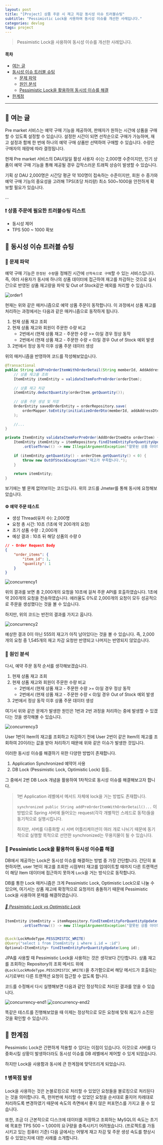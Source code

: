 ```yaml
---
layout: post
title: "[Project] 상품 주문 시 재고 차감 동시성 이슈 트러블슈팅"
subtitle: "Pessimistic Lock을 사용하여 동시성 이슈를 개선한 사례입니다."
categories: devlog
tags: project
---
```


> Pessimistic Lock을 사용하여 동시성 이슈를 개선한 사례입니다.

<!--more-->

#### 목차

- [여는 글](#-여는-글)
- [동시성 이슈 트러블 슈팅](#-동시성-이슈-트러블-슈팅)
  - [문제 파악](#-문제-파악)
  - [원인 분석](#-원인-분석)
  - [Pessimistic Lock을 활용하여 동시성 이슈를 해결](#-pessimistic-lock을-활용하여-동시성-이슈를-해결)
- [한계점](#-한계점)

---

## 🌱 여는 글

Pre market 서비스는 예약 구매 기능을 제공하여, 판매자가 원하는 시간에 상품을 구매할 수 있도록 설정할 수 있습니다. 설정한 시간이 되면 선착순으로 구매가 가능하며, 재고 설정과 함께 한 번에 하나의 예약 구매 상품만 선택하여 구매할 수 있습니다. 수량은 구매자의 재량에 따라 결정됩니다.

현재 Pre market 서비스의 DAU(일일 활성 사용자 수)는 2,000명 수준이지만, 인기 상품이 예약 구매 기능을 통해 제공될 경우 갑작스러운 트래픽 상승이 발생할 수 있습니다.

기획 상 DAU 2,000명은 시간당 평균 약 100명이 접속하는 수준이지만, 회원 수 증가와 예약 구매 기능의 중요성을 고려해 TPS(초당 처리량) 최소 500~1000을 안전하게 확보할 필요가 있습니다.

...

### ❗️ 상품 주문에 필요한 트러블슈팅 리스트

- 동시성 제어
- TPS 500 ~ 1000 확보


## 🌱 동시성 이슈 트러블 슈팅

### 🥕 문제 파악

예약 구매 기능은 `한정된 수량`을 정해진 시간에 `선착숙으로 구매`할 수 있는 서비스입니다. 즉, 여러 사용자가 동시에 하나의 상품 데이터에 접근하여 재고를 차감하는 것으로 
실시간으로 반영된 상품 재고량을 파악 및 Out of Stock같은 예외를 처리할 수 있습니다.

<img src="https://i.ibb.co/Ybb7TkN/order1.jpg" alt="order1" border="0">

현재는 위와 같은 매커니즘으로 예약 상품 주문이 동작합니다. 이 과정에서 상품 재고를 처리하는 과정에서는 다음과 같은 매커니즘으로 동작하게 됩니다.

1. 현재 상품 재고 조회
2. 현재 상품 재고와 회원이 주문한 수량 비교
   - 2번에서 (현재 상품 재고 - 주문한 수량 >= 0)일 경우 정상 동작
   - 2번에서 (현재 상품 재고 - 주문한 수량 < 0)일 경우 Out of Stock 예외 발생
3. 2번에서 정상 동작 이후 상품 주문 데이터 생성

위의 매커니즘을 반영하여 코드를 작성해보았습니다.

```java
@Transactional
public String addPreOrderItemWithOrderDetail(String memberId, AddAddressDto addAddressDto, AddOrderItemDto orderItem) {
    // 상품 재고를 조회
    ItemEntity itemEntity = validateItemForPreOrder(orderItem);
    
    // 상품 재고 차감
    itemEntity.deductQuantity(orderItem.getQuantity());
    
    // 상품 주문 생성 및 저장
    OrderEntity savedOrderEntity = orderRepository.save(
        orderMapper.toEntity(initializeOrderDto(memberId, addAddressDto))
    );
    
    //...
}

private ItemEntity validateItemForPreOrder(AddOrderItemDto orderItem) {
    ItemEntity itemEntity = itemRepository.findItemEntityForQuantityUpdate(orderItem.getItemId())
        .orElseThrow(() -> new IllegalArgumentException("잘못된 상품 아이디입니다."));
    
    if (itemEntity.getQuantity() - orderItem.getQuantity() < 0) {
        throw new OutOfStockException("재고가 부족합니다.");
    }
    
    return itemEntity;
}
```

보기에는 별 문제 없어보이는 코드입니다. 위의 코드를 Jmeter를 통해 동시에 요청해보았습니다.

#### ⚙️ 예약 주문 테스트

- 생성 Thread(유저 수): 2,000명
- 요청 총 시간: 10초 (1초에 약 200개의 요청)
- 초기 상품 수량 : 2,000개
- 예상 결과 : 10초 뒤 해당 상품의 수량 0

```json
// - Order Request Body
{
    "order_items": {
        "item_id": 1,
        "quantity": 1
    }
}
```

<img src="https://i.ibb.co/7XRkm6V/concurrency1.png" alt="concurrency1" border="0">

위의 결과를 보면 총 2,000개의 요청을 10초에 걸쳐 주문 API를 호출하였습니다. 1초에 약 200개의 요청을 전송하였습니다. 에러율도 0%로 2,000개의 요청이 
모두 성공적으로 주문을 생성했다는 것을 볼 수 있습니다.

하지만, 위의 코드는 반전의 결과를 가지고 옵니다.

<img src="https://i.ibb.co/m9nNfn2/concurrency2.png" alt="concurrency2" border="0">

예상한 결과 0이 아닌 555의 재고가 아직 남아있다는 것을 볼 수 있습니다. 즉, 2,000개의 요청 중 1,545개의 재고 차감 요청만 반영되고 나머지는 반영되지 않았습니다.

### 🥕 원인 분석

다시, 예약 주문 동작 순서를 생각해보겠습니다.

1. 현재 상품 재고 조회
2. 현재 상품 재고와 회원이 주문한 수량 비교
   - 2번에서 (현재 상품 재고 - 주문한 수량 >= 0)일 경우 정상 동작
   - 2번에서 (현재 상품 재고 - 주문한 수량 < 0)일 경우 Out of Stock 예외 발생
3. 2번에서 정상 동작 이후 상품 주문 데이터 생성

여기서 위와 같은 문제가 발생한 원인은 1번과 2번 과정을 처리하는 중에 발생할 수 있겠다는 것을 생각해볼 수 있습니다.

<img src="https://i.ibb.co/SJFM7Fs/concurrency3.jpg" alt="concurrency3" border="0">

User 1번이 Item의 재고를 조회하고 차감하기 전에 User 2번이 같은 Item의 재고를 조회하여 20이라는 값을 받아 처리하기 때문에 위와 같은 이슈가 발생한 것입니다.

이러한 동시성 이슈를 해결하기 위한 다양한 방법이 존재합니다.

1. Application Synchronized 예약어 사용
2. DB Lock (Pessimistic Lock, Optimistic Lock)
등등..

그 중에서 2번 DB Lock 개념을 활용하여 1차적으로 동시성 이슈를 해결해보고자 합니다.

> 1번 Application 레벨에서 메서드 자체에 lock을 거는 방법도 존재합니다.
> 
> `synchronized public String addPreOrderItemWithOrderDetail()...` 이 방법으로 Spring 서버에 들어오는 request(각각 개별적인 스레드로 동작)들을 
> 동기적으로 실행시킵니다.
> 
> 하지만, 서버를 다중화할 시 서버 어플리케이션이 여러 개로 나뉘기 때문에 동기적으로 실행할 목적으로 선언한 synchronized는 무용지물이 될 수 있습니다.

### 🥕 Pessimistic Lock을 활용하여 동시성 이슈를 해결

DB에서 제공하는 Lock은 동시성 이슈를 해결하는 방법 중 가장 간단합니다. 간단히 표현하자면, user 1번이 재고를 조회한 시점부터 재고를 업데이트할 때까지 다른 
트랜잭션이 해당 Item 데이터에 접근하지 못하게 `Lock`을 거는 방식으로 동작합니다.

DB를 통한 Lock 매커니즘은 크게 Pessimistic Lock, Optimistic Lock으로 나눌 수 있으며, 여기서는 상품 재고에 확정적으로 요청끼리 충돌하기 때문에 Pessimistic Lock을 
사용하여 문제를 해결하였습니다.

###### [🔗 Pessimistic Lock vs Optimistic Lock](https://medium.com/@gsy4568/pessimistic-locking-deep-dive-feat-mysql-7fcf90f259f0)

```java
ItemEntity itemEntity = itemRepository.findItemEntityForQuantityUpdate(orderItem.getItemId())
        .orElseThrow(() -> new IllegalArgumentException("잘못된 상품 아이디입니다."));


@Lock(LockModeType.PESSIMISTIC_WRITE)
@Query("select i from ItemEntity i where i.id = :id")
Optional<ItemEntity> findItemEntityForQuantityUpdate(Long id);
```

JPA를 사용할 때 Pessimistic Lock을 사용하는 것은 생각보다 간단합니다. 상품 재고를 조회하는 Repository의 조회 메서드 위에 `@Lock(LockModeType.PESSIMISTIC_WRITE)`을 
추가함으로써 해당 메서드가 호출되는 시기로부터 다른 트랜잭션 요청이 접근할 수 없도록 합니다.

코드를 수정해서 다시 실행해보면 다음과 같인 정상적으로 처리된 결과를 얻을 수 있습니다.

<img src="https://i.ibb.co/5xNWZwm/concurrency-end1.png" alt="concurrency-end1" border="0">
<img src="https://i.ibb.co/RS8gsQG/concurrency-end2.png" alt="concurrency-end2" border="0">

똑같은 테스트를 진행해보았을 때 이제는 정상적으로 모든 요청에 맞춰 재고가 소진된 것을 확인할 수 있습니다.

## 🌱 한계점

Pessimistic Lock은 간편하게 적용할 수 있다는 이점이 있습니다. 이것으로 서버를 다중화시킬 상황이 발생하더라도 동시성 이슈를 DB 레벨에서 제어할 수 있게 되었습니다.

하지만 Lock을 사용함과 동시에 큰 한계점에 맞닥뜨리게 되었습니다.

### ❗️ 병목점 발생

Lock을 사용하는 것은 논블로킹으로 처리할 수 있었던 요청들을 블로킹으로 처리된다는 것을 의미합니다. 즉, 한꺼번에 처리할 수 있었던 요청을 순서대로 줄지어 차례대로 처리하도록 
변경하였기 때문에 속도의 측면에서 좋지 않은 퍼포먼스를 가지고 올 수 있습니다.

또한, 조금 더 근본적으로 디스크에 데이터를 저장하고 조회하는 MySQL의 속도는 초기에 목표한 TPS 500 ~ 1,000의 요구량을 충족시키기 어려웠습니다. (프로젝트를 가동시키고 있는 컴퓨터 기준)
다음 글에서는 어떻게 재고 차감 및 주문 생성 속도를 향상시킬 수 있었는지에 대한 사례를 소개합니다.